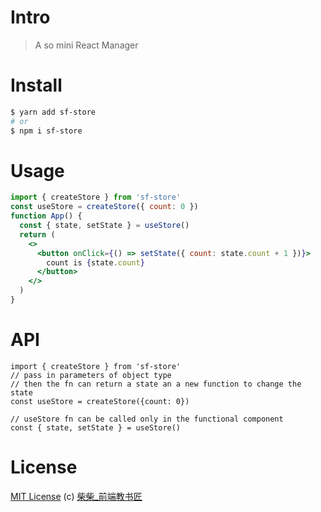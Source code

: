 # Intro

> A so mini React Manager

# Install

```bash
$ yarn add sf-store
# or
$ npm i sf-store
```

# Usage

```jsx
import { createStore } from 'sf-store'
const useStore = createStore({ count: 0 })
function App() {
  const { state, setState } = useStore()
  return (
    <>
      <button onClick={() => setState({ count: state.count + 1 })}>
        count is {state.count}
      </button>
    </>
  )
}
```

# API

```JSX
import { createStore } from 'sf-store'
// pass in parameters of object type
// then the fn can return a state an a new function to change the state
const useStore = createStore({count: 0})

// useStore fn can be called only in the functional component
const { state, setState } = useStore()
```

# License

[MIT License](https://github.com/nanxiaobei/resso/blob/main/LICENSE) (c) [柴柴\_前端教书匠](https://space.bilibili.com/495118923)
